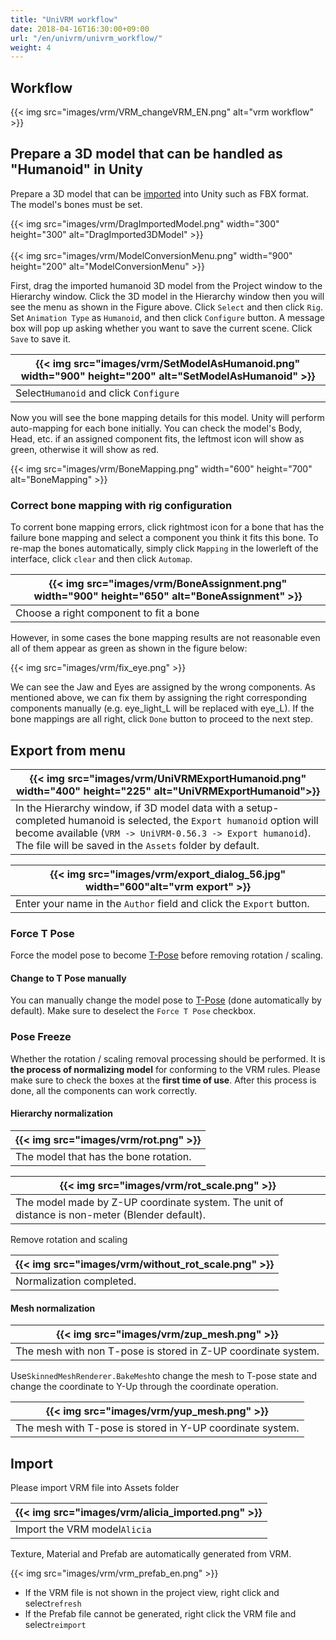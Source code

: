 ```yaml
---
title: "UniVRM workflow"
date: 2018-04-16T16:30:00+09:00
url: "/en/univrm/univrm_workflow/"
weight: 4
---
```


## Workflow

{{< img src="images/vrm/VRM_changeVRM_EN.png" alt="vrm workflow" >}}

## Prepare a 3D model that can be handled as "Humanoid" in Unity

Prepare a 3D model that can be [imported](https://docs.unity3d.com/2019.3/Documentation/Manual/HOWTO-importObject.html) into Unity such as FBX format. The model's bones must be set.

{{< img src="images/vrm/DragImportedModel.png" width="300" height="300" alt="DragImported3DModel" >}}
<br>
<br>
{{< img src="images/vrm/ModelConversionMenu.png" width="900" height="200" alt="ModelConversionMenu" >}}

First, drag the imported humanoid 3D model from the Project window to the Hierarchy window. Click the 3D model in the Hierarchy window then you will see the menu as shown in the Figure above. Click `Select` and then click `Rig`. Set `Animation Type` as `Humanoid`, and then click `Configure` button. A message box will pop up asking whether you want to save the current scene. Click `Save` to save it.

|{{< img src="images/vrm/SetModelAsHumanoid.png" width="900" height="200" alt="SetModelAsHumanoid" >}}|
|-----|
|Select``Humanoid`` and click `Configure`|

Now you will see the bone mapping details for this model. Unity will perform auto-mapping for each bone initially. You can check the model's Body, Head, etc. if an assigned component fits, the leftmost icon will show as green, otherwise it will show as red.

{{< img src="images/vrm/BoneMapping.png" width="600" height="700" alt="BoneMapping" >}}

### Correct bone mapping with rig configuration
To corrent bone mapping errors, click rightmost icon for a bone that has the failure bone mapping and select a component you think it fits this bone. To re-map the bones automatically, simply click `Mapping` in the lowerleft of the interface, click `clear` and then click `Automap`.

|{{< img src="images/vrm/BoneAssignment.png" width="900" height="650" alt="BoneAssignment" >}}|
|-----|
|Choose a right component to fit a bone|

However, in some cases the bone mapping results are not reasonable even all of them appear as green as shown in the figure below:

{{< img src="images/vrm/fix_eye.png" >}}

We can see the Jaw and Eyes are assigned by the wrong components. As mentioned above, we can fix them by assigning the right corresponding components manually (e.g. eye_light_L will be replaced with eye_L). If the bone mappings are all right, click `Done` button to proceed to the next step.

## Export from menu
|{{< img src="images/vrm/UniVRMExportHumanoid.png" width="400" height="225" alt="UniVRMExportHumanoid">}}|
|-----|
|In the Hierarchy window, if 3D model data with a setup-completed humanoid is selected, the `Export humanoid` option will become available (`VRM -> UniVRM-0.56.3 -> Export humanoid`). The file will be saved in the `Assets` folder by default.|

|{{< img src="images/vrm/export_dialog_56.jpg" width="600"alt="vrm export" >}}|
|-----|
|Enter your name in the `Author` field and click the `Export` button.|

### Force T Pose
Force the model pose to become [T-Pose](../../dev/univrm-0.xx/vrm/vrm_tpose/) before removing rotation / scaling.

#### Change to T Pose manually
You can manually change the model pose to [T-Pose](../../dev/univrm-0.xx/vrm/vrm_tpose/) (done automatically by default). Make sure to deselect the `Force T Pose` checkbox.

### Pose Freeze
Whether the rotation / scaling removal processing should be performed. It is **the process of normalizing model** for conforming to the VRM rules. Please make sure to check the boxes at the **first time of use**. After this process is done, all the components can work correctly.

#### Hierarchy normalization 

|{{< img src="images/vrm/rot.png" >}}|
|-----|
|The model that has the bone rotation.|


|{{< img src="images/vrm/rot_scale.png" >}}|
|-----|
|The model made by Z-UP coordinate system. The unit of distance is non-meter (Blender default).|

Remove rotation and scaling

|{{< img src="images/vrm/without_rot_scale.png" >}}|
|-----|
|Normalization completed.|

#### Mesh normalization

|{{< img src="images/vrm/zup_mesh.png" >}}|
|-----|
|The mesh with non T-pose is stored in Z-UP coordinate system.|

Use``SkinnedMeshRenderer.BakeMesh``to change the mesh to T-pose state and change the coordinate to Y-Up through the coordinate operation.

|{{< img src="images/vrm/yup_mesh.png" >}}|
|-----|
|The mesh with T-pose is stored in Y-UP coordinate system.|

## Import
Please import VRM file into Assets folder

|{{< img src="images/vrm/alicia_imported.png" >}}|
|-----|
|Import the VRM model``Alicia``|

Texture, Material and Prefab are automatically generated from VRM.

{{< img src="images/vrm/vrm_prefab_en.png" >}}

* If the VRM file is not shown in the project view, right click and select``refresh``
* If the Prefab file cannot be generated, right click the VRM file and select``reimport``